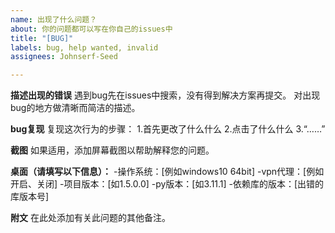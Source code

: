 ```yaml
---
name: 出现了什么问题？
about: 你的问题都可以写在你自己的issues中
title: "[BUG]"
labels: bug, help wanted, invalid
assignees: Johnserf-Seed

---
```


**描述出现的错误**
遇到bug先在issues中搜索，没有得到解决方案再提交。
对出现bug的地方做清晰而简洁的描述。

**bug复现**
复现这次行为的步骤：
1.首先更改了什么什么
2.点击了什么什么
3.“……”

**截图**
如果适用，添加屏幕截图以帮助解释您的问题。

**桌面（请填写以下信息）：**
-操作系统：[例如windows10 64bit]
-vpn代理：[例如开启、关闭]
-项目版本：[如1.5.0.0]
-py版本：[如3.11.1]
-依赖库的版本：[出错的库版本号]

**附文**
在此处添加有关此问题的其他备注。
